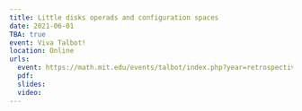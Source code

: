 ```yaml
---
title: Little disks operads and configuration spaces
date: 2021-06-01
TBA: true
event: Viva Talbot!
location: Online
urls:
  event: https://math.mit.edu/events/talbot/index.php?year=retrospective_2021
  pdf:
  slides:
  video:
---
```

